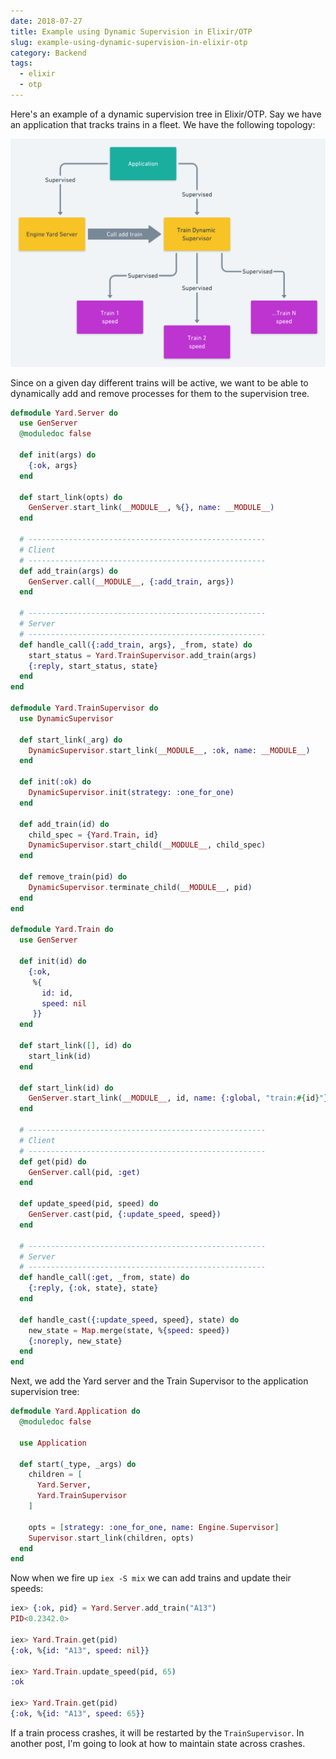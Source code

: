 ```yaml
---
date: 2018-07-27
title: Example using Dynamic Supervision in Elixir/OTP
slug: example-using-dynamic-supervision-in-elixir-otp
category: Backend
tags:
  - elixir
  - otp
---
```


Here's an example of a dynamic supervision tree in Elixir/OTP. Say we have an application that tracks trains in a fleet. We have the following topology: 

![trains](trains.png)

Since on a given day different trains will be active, we want to be able to dynamically add and remove processes for them to the supervision tree. 

```elixir
defmodule Yard.Server do
  use GenServer
  @moduledoc false

  def init(args) do
    {:ok, args}
  end

  def start_link(opts) do
    GenServer.start_link(__MODULE__, %{}, name: __MODULE__)
  end

  # -----------------------------------------------------
  # Client
  # -----------------------------------------------------
  def add_train(args) do
    GenServer.call(__MODULE__, {:add_train, args})
  end

  # -----------------------------------------------------
  # Server
  # -----------------------------------------------------
  def handle_call({:add_train, args}, _from, state) do
    start_status = Yard.TrainSupervisor.add_train(args)
    {:reply, start_status, state}
  end
end

defmodule Yard.TrainSupervisor do
  use DynamicSupervisor

  def start_link(_arg) do
    DynamicSupervisor.start_link(__MODULE__, :ok, name: __MODULE__)
  end

  def init(:ok) do
    DynamicSupervisor.init(strategy: :one_for_one)
  end

  def add_train(id) do
    child_spec = {Yard.Train, id}
    DynamicSupervisor.start_child(__MODULE__, child_spec)
  end

  def remove_train(pid) do
    DynamicSupervisor.terminate_child(__MODULE__, pid)
  end
end

defmodule Yard.Train do
  use GenServer

  def init(id) do
    {:ok,
     %{
       id: id,
       speed: nil
     }}
  end

  def start_link([], id) do
    start_link(id)
  end

  def start_link(id) do
    GenServer.start_link(__MODULE__, id, name: {:global, "train:#{id}"})
  end

  # -----------------------------------------------------
  # Client
  # -----------------------------------------------------
  def get(pid) do
    GenServer.call(pid, :get)
  end

  def update_speed(pid, speed) do
    GenServer.cast(pid, {:update_speed, speed})
  end

  # -----------------------------------------------------
  # Server
  # -----------------------------------------------------
  def handle_call(:get, _from, state) do
    {:reply, {:ok, state}, state}
  end

  def handle_cast({:update_speed, speed}, state) do
    new_state = Map.merge(state, %{speed: speed})
    {:noreply, new_state}
  end
end
```

Next, we add the Yard server and the Train Supervisor to the application supervision tree: 

```elixir
defmodule Yard.Application do
  @moduledoc false

  use Application

  def start(_type, _args) do
    children = [
      Yard.Server,
      Yard.TrainSupervisor
    ]

    opts = [strategy: :one_for_one, name: Engine.Supervisor]
    Supervisor.start_link(children, opts)
  end
end
```

Now when we fire up `iex -S mix` we can add trains and update their speeds: 

```elixir
iex> {:ok, pid} = Yard.Server.add_train("A13")
PID<0.2342.0>

iex> Yard.Train.get(pid)
{:ok, %{id: "A13", speed: nil}}

iex> Yard.Train.update_speed(pid, 65)
:ok

iex> Yard.Train.get(pid)
{:ok, %{id: "A13", speed: 65}}
```

If a train process crashes, it will be restarted by the `TrainSupervisor`. In another post, I'm going to look at how to maintain state across crashes. 




